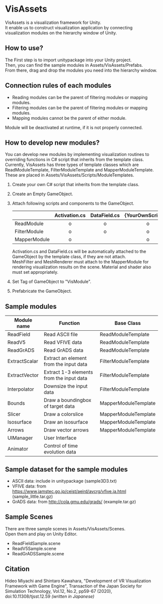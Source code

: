 # VisAssets

 VisAssets is a visualization framework for Unity.  
 It enable us to construct visualization application by connecting 
 visualization modules on the hierarchy window of Unity.
 
## How to use?

 The First step is to import unitypackage into your Unity project.  
 Then, you can find the sample modules in Assets/VisAssets/Prefabs.  
 From there, drag and drop the modules you need into the hierarchy window.
 
## Connection rules of each modules
- Reading modules can be the parent of filtering modules or mapping modules.
- Filtering modules can be the parent of filtering modules or mapping modules.
- Mapping modules cannot be the parent of either module.

 Module will be deactivated at runtime, if it is not properly connected.

## How to develop new modules?
 You can develop new modules by implementing visualization routines 
 to overriding functions in C# script that inherits from the template class.
 Currently, VisAssets has three types of template classes which are 
 ReadModuleTemplate, FilterModuleTemplate and MapperModuleTemplate.
 These are placed in Assets/VisAssets/Scripts/ModuleTemplates.

 1) Create your own C# script that inherits from the template class.
 2) Create an Empty GameObject.
 3) Attach following scripts and components to the GameObject.

    |  |Activation.cs |DataField.cs |{YourOwnScript}.cs |MeshFilter |MeshRenderer |Material |
    |---|:-:|:-:|:-:|:-:|:-:|:-:|
    |ReadModule   | o | o | o | | | |
    |FilterModule | o | o | o | | | |
    |MapperModule | o | | o | o | o | o |

    Activation.cs and DataField.cs will be automatically attached to the GameObject by the template class, if they are not attach.  
    MeshFilter and MeshRenderer must attach to the MapperModule for rendering visualization results on the scene.
    Material and shader also must set appropriately.

 4) Set Tag of GameObject to "VisModule".
 5) Prefabricate the GameObject.

## Sample modules

|Module name|Function |Base Class |
|---|---|---|
|ReadField |Read ASCII file |ReadModuleTemplate |
|ReadV5 |Read VFIVE data |ReadModuleTemplate |
|ReadGrADS |Read GrADS data |ReadModuleTemplate |
|ExtractScalar |Extract an element from the input data |FilterModuleTemplate |
|ExtractVector |Extract 1-3 elements from the input data |FilterModuleTemplate |
|Interpolator |Downsize the input data |FilterModuleTemplate |
|Bounds |Draw a boundingbox of target data |MapperModuleTemplate |
|Slicer |Draw a colorslice |MapperModuleTemplate |
|Isosurface |Draw an isosurface |MapperModuleTemplate |
|Arrows |Draw vector arrows |MapperModuleTemplate |
|UIManager |User Interface | |
|Animator |Control of time evolution data | |

## Sample dataset for the sample modules

- ASCII data: include in unitypackage (sample3D3.txt)
- VFIVE data: from https://www.jamstec.go.jp/ceist/aeird/avcrg/vfive.ja.html (sample_little.tar.gz)
- GrADS data: from http://cola.gmu.edu/grads/ (example.tar.gz)


## Sample Scenes

There are three sample scenes in Assets/VisAssets/Scenes.  
Open them and play on Unity Editor.

- ReadFieldSample.scene
- ReadV5Sample.scene
- ReadGrADSSample.scene

## Citation

 Hideo Miyachi and Shintaro Kawahara,
 "Development of VR Visualization Framework with Game Engine",
 Transaction of the Japan Society for Simulation Technology, Vol.12, No.2, pp59-67 (2020), doi:10.11308/tjsst.12.59
 *(written in Japanese)*
